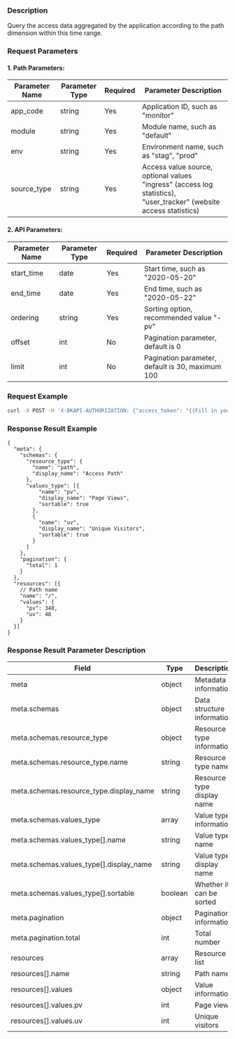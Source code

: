 ### Description
Query the access data aggregated by the application according to the path dimension within this time range.

### Request Parameters

#### 1. Path Parameters:

|   Parameter Name   |    Parameter Type  |  Required  |     Parameter Description     |
| ------------ | ------------ | ------ | ---------------- |
| app_code   | string | Yes | Application ID, such as "monitor" |
| module   | string | Yes | Module name, such as "default" |
| env   | string | Yes | Environment name, such as "stag", "prod" |
| source_type   | string | Yes | Access value source, optional values "ingress" (access log statistics), "user_tracker" (website access statistics) |

#### 2. API Parameters:

|   Parameter Name   |    Parameter Type  |  Required  |     Parameter Description     |
| ------------ | ------------ | ------ | ---------------- |
| start_time   | date | Yes | Start time, such as "2020-05-20" |
| end_time   | date | Yes | End time, such as "2020-05-22" |
| ordering | string | Yes | Sorting option, recommended value "-pv" |
| offset  | int | No | Pagination parameter, default is 0 |
| limit   | int | No | Pagination parameter, default is 30, maximum 100 |

### Request Example

```bash
curl -X POST -H 'X-BKAPI-AUTHORIZATION: {"access_token": "{{Fill in your AccessToken}}"}' http://bkapi.example.com/api/bkpaas3/prod/bkapps/applications/{app_code}/modules/{module}/envs/{env}/analysis/m/{source_type}/metrics/dimension/path?start_time={start_time}&end_time={end_time}&ordering=-pv
```

### Response Result Example

```javascirpt
{
  "meta": {
    "schemas": {
      "resource_type": {
        "name": "path",
        "display_name": "Access Path"
      },
      "values_type": [{
          "name": "pv",
          "display_name": "Page Views",
          "sortable": true
        },
        {
          "name": "uv",
          "display_name": "Unique Visitors",
          "sortable": true
        }
      ]
    },
    "pagination": {
      "total": 1
    }
  },
  "resources": [{
    // Path name
    "name": "/",
    "values": {
      "pv": 348,
      "uv": 48
    }
  }]
}
```

### Response Result Parameter Description

| Field |   Type |  Description |
| ------ | ------ | ------ |
| meta | object | Metadata information |
| meta.schemas | object | Data structure information |
| meta.schemas.resource_type | object | Resource type information |
| meta.schemas.resource_type.name | string | Resource type name |
| meta.schemas.resource_type.display_name | string | Resource type display name |
| meta.schemas.values_type | array | Value type information |
| meta.schemas.values_type[].name | string | Value type name |
| meta.schemas.values_type[].display_name | string | Value type display name |
| meta.schemas.values_type[].sortable | boolean | Whether it can be sorted |
| meta.pagination | object | Pagination information |
| meta.pagination.total | int | Total number |
| resources | array | Resource list |
| resources[].name | string | Path name |
| resources[].values | object | Value information |
| resources[].values.pv | int | Page views |
| resources[].values.uv | int | Unique visitors |
